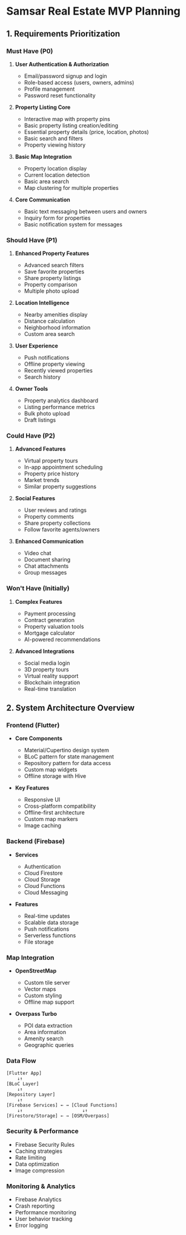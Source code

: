 # Samsar Real Estate MVP Planning

## 1. Requirements Prioritization

### Must Have (P0)
1. **User Authentication & Authorization**
    - Email/password signup and login
    - Role-based access (users, owners, admins)
    - Profile management
    - Password reset functionality

2. **Property Listing Core**
    - Interactive map with property pins
    - Basic property listing creation/editing
    - Essential property details (price, location, photos)
    - Basic search and filters
    - Property viewing history

3. **Basic Map Integration**
    - Property location display
    - Current location detection
    - Basic area search
    - Map clustering for multiple properties

4. **Core Communication**
    - Basic text messaging between users and owners
    - Inquiry form for properties
    - Basic notification system for messages

### Should Have (P1)
1. **Enhanced Property Features**
    - Advanced search filters
    - Save favorite properties
    - Share property listings
    - Property comparison
    - Multiple photo upload

2. **Location Intelligence**
    - Nearby amenities display
    - Distance calculation
    - Neighborhood information
    - Custom area search

3. **User Experience**
    - Push notifications
    - Offline property viewing
    - Recently viewed properties
    - Search history

4. **Owner Tools**
    - Property analytics dashboard
    - Listing performance metrics
    - Bulk photo upload
    - Draft listings

### Could Have (P2)
1. **Advanced Features**
    - Virtual property tours
    - In-app appointment scheduling
    - Property price history
    - Market trends
    - Similar property suggestions

2. **Social Features**
    - User reviews and ratings
    - Property comments
    - Share property collections
    - Follow favorite agents/owners

3. **Enhanced Communication**
    - Video chat
    - Document sharing
    - Chat attachments
    - Group messages

### Won't Have (Initially)
1. **Complex Features**
    - Payment processing
    - Contract generation
    - Property valuation tools
    - Mortgage calculator
    - AI-powered recommendations

2. **Advanced Integrations**
    - Social media login
    - 3D property tours
    - Virtual reality support
    - Blockchain integration
    - Real-time translation

## 2. System Architecture Overview

### Frontend (Flutter)
- **Core Components**
    - Material/Cupertino design system
    - BLoC pattern for state management
    - Repository pattern for data access
    - Custom map widgets
    - Offline storage with Hive

- **Key Features**
    - Responsive UI
    - Cross-platform compatibility
    - Offline-first architecture
    - Custom map markers
    - Image caching

### Backend (Firebase)
- **Services**
    - Authentication
    - Cloud Firestore
    - Cloud Storage
    - Cloud Functions
    - Cloud Messaging

- **Features**
    - Real-time updates
    - Scalable data storage
    - Push notifications
    - Serverless functions
    - File storage

### Map Integration
- **OpenStreetMap**
    - Custom tile server
    - Vector maps
    - Custom styling
    - Offline map support

- **Overpass Turbo**
    - POI data extraction
    - Area information
    - Amenity search
    - Geographic queries

### Data Flow
```
[Flutter App]
    ↓↑
[BLoC Layer]
    ↓↑
[Repository Layer]
    ↓↑
[Firebase Services] ← → [Cloud Functions]
    ↓↑                      ↓↑
[Firestore/Storage] ← → [OSM/Overpass]
```

### Security & Performance
- Firebase Security Rules
- Caching strategies
- Rate limiting
- Data optimization
- Image compression

### Monitoring & Analytics
- Firebase Analytics
- Crash reporting
- Performance monitoring
- User behavior tracking
- Error logging